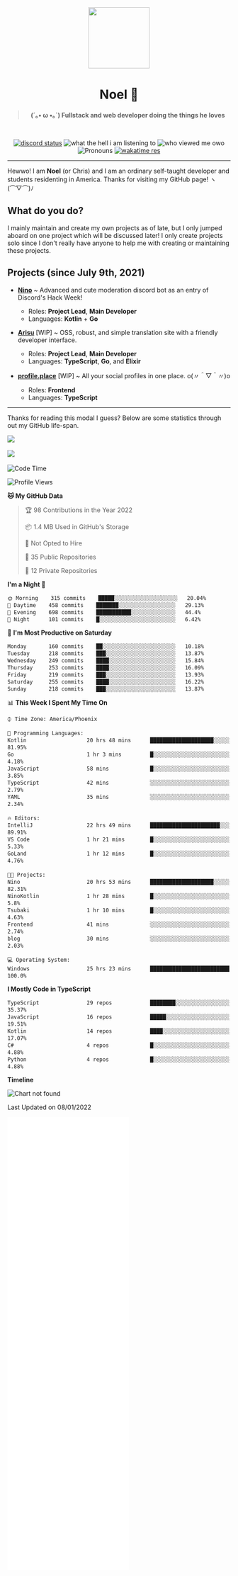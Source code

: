 <div align='center'>
  <div align='center'>
    <img
      src='https://cdn.floofy.dev/art/icons/icon_cinnamonserval.png'
      width='138'
      height='138'
    />
  </div>
  <h1>Noel 🐾</h1>
  <blockquote><strong>(´｡• ω •｡`) Fullstack and web developer doing the things he loves</strong></blockquote>

  <br />

  <a href='https://discord.com/users/280158289667555328' target='_blank'><img alt="discord status" src="https://dev.discordprofiles.me/badge/status/280158289667555328" /></a>
  <img alt="what the hell i am listening to" src="https://dev.discordprofiles.me/badge/spotify/280158289667555328" />
  <img alt="who viewed me owo" src="https://komarev.com/ghpvc/?username=auguwu" />
  <img alt='Pronouns' src='https://img.shields.io/endpoint?url=https://pronoundb.org/shields/6004d014406af11e4593a013' />
  <a href="https://wakatime.com/@auguwu" target='_blank'>
    <img alt='wakatime res' src='https://wakatime.com/badge/user/89736485-42ec-4c0f-a2f3-481db74514dc.svg' />
  </a>
</div>

<hr />

Hewwo! I am **Noel** (or Chris) and I am an ordinary self-taught developer and students residenting in America. Thanks for visiting my GitHub page! ヽ(⌒▽⌒)ﾉ

## What do you do?
I mainly maintain and create my own projects as of late, but I only jumped aboard on one project which will be discussed later! I only create projects
solo since I don't really have anyone to help me with creating or maintaining these projects.

## Projects (since July 9th, 2021)
- [**Nino**](https://nino.sh) ~ Advanced and cute moderation discord bot as an entry of Discord's Hack Week!
  - Roles: **Project Lead**, **Main Developer**
  - Languages: **Kotlin** + **Go**

- [**Arisu**](https://arisu.land) [WIP] ~ OSS, robust, and simple translation site with a friendly developer interface.
  - Roles: **Project Lead**, **Main Developer**
  - Languages: **TypeScript**, **Go**, and **Elixir**

- [**profile.place**](https://profile.place) [WIP] ~ All your social profiles in one place. o(〃＾▽＾〃)o
  - Roles: **Frontend**
  - Languages: **TypeScript**

---

Thanks for reading this modal I guess? Below are some statistics through out my GitHub life-span.

![](https://github-readme-stats.vercel.app/api?username=auguwu&count_private=true&show_icons=true&theme=gruvbox)

![](https://github-readme-stats.vercel.app/api/top-langs/?username=auguwu&layout=compact&theme=gruvbox)

<!--START_SECTION:waka-->
![Code Time](http://img.shields.io/badge/Code%20Time-2%2C598%20hrs%2023%20mins-blue)

![Profile Views](http://img.shields.io/badge/Profile%20Views-55-blue)

**🐱 My GitHub Data** 

> 🏆 98 Contributions in the Year 2022
 > 
> 📦 1.4 MB Used in GitHub's Storage 
 > 
> 🚫 Not Opted to Hire
 > 
> 📜 35 Public Repositories 
 > 
> 🔑 12 Private Repositories  
 > 
**I'm a Night 🦉** 

```text
🌞 Morning    315 commits    █████░░░░░░░░░░░░░░░░░░░░   20.04% 
🌆 Daytime    458 commits    ███████░░░░░░░░░░░░░░░░░░   29.13% 
🌃 Evening    698 commits    ███████████░░░░░░░░░░░░░░   44.4% 
🌙 Night      101 commits    █░░░░░░░░░░░░░░░░░░░░░░░░   6.42%

```
📅 **I'm Most Productive on Saturday** 

```text
Monday       160 commits    ██░░░░░░░░░░░░░░░░░░░░░░░   10.18% 
Tuesday      218 commits    ███░░░░░░░░░░░░░░░░░░░░░░   13.87% 
Wednesday    249 commits    ████░░░░░░░░░░░░░░░░░░░░░   15.84% 
Thursday     253 commits    ████░░░░░░░░░░░░░░░░░░░░░   16.09% 
Friday       219 commits    ███░░░░░░░░░░░░░░░░░░░░░░   13.93% 
Saturday     255 commits    ████░░░░░░░░░░░░░░░░░░░░░   16.22% 
Sunday       218 commits    ███░░░░░░░░░░░░░░░░░░░░░░   13.87%

```


📊 **This Week I Spent My Time On** 

```text
⌚︎ Time Zone: America/Phoenix

💬 Programming Languages: 
Kotlin                   20 hrs 48 mins      ████████████████████░░░░░   81.95% 
Go                       1 hr 3 mins         █░░░░░░░░░░░░░░░░░░░░░░░░   4.18% 
JavaScript               58 mins             █░░░░░░░░░░░░░░░░░░░░░░░░   3.85% 
TypeScript               42 mins             ░░░░░░░░░░░░░░░░░░░░░░░░░   2.79% 
YAML                     35 mins             ░░░░░░░░░░░░░░░░░░░░░░░░░   2.34%

🔥 Editors: 
IntelliJ                 22 hrs 49 mins      ██████████████████████░░░   89.91% 
VS Code                  1 hr 21 mins        █░░░░░░░░░░░░░░░░░░░░░░░░   5.33% 
GoLand                   1 hr 12 mins        █░░░░░░░░░░░░░░░░░░░░░░░░   4.76%

🐱‍💻 Projects: 
Nino                     20 hrs 53 mins      ████████████████████░░░░░   82.31% 
NinoKotlin               1 hr 28 mins        █░░░░░░░░░░░░░░░░░░░░░░░░   5.8% 
Tsubaki                  1 hr 10 mins        █░░░░░░░░░░░░░░░░░░░░░░░░   4.63% 
Frontend                 41 mins             ░░░░░░░░░░░░░░░░░░░░░░░░░   2.74% 
blog                     30 mins             ░░░░░░░░░░░░░░░░░░░░░░░░░   2.03%

💻 Operating System: 
Windows                  25 hrs 23 mins      █████████████████████████   100.0%

```

**I Mostly Code in TypeScript** 

```text
TypeScript               29 repos            ████████░░░░░░░░░░░░░░░░░   35.37% 
JavaScript               16 repos            █████░░░░░░░░░░░░░░░░░░░░   19.51% 
Kotlin                   14 repos            ████░░░░░░░░░░░░░░░░░░░░░   17.07% 
C#                       4 repos             █░░░░░░░░░░░░░░░░░░░░░░░░   4.88% 
Python                   4 repos             █░░░░░░░░░░░░░░░░░░░░░░░░   4.88%

```


**Timeline**

![Chart not found](https://raw.githubusercontent.com/auguwu/auguwu/master/charts/bar_graph.png) 


 Last Updated on 08/01/2022
<!--END_SECTION:waka-->

![](./github-metrics.svg)
